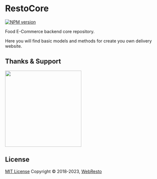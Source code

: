 # RestoCore 
<span class="badge-npmversion"><a href="https://npmjs.org/package/@webresto/core" title="View this project on NPM"><img src="https://img.shields.io/npm/v/@webresto/core.svg" alt="NPM version" /></a></span>

Food E-Commerce backend core repository.


Here you will find basic models and methods for create you own delivery website.


## Thanks & Support

<a href="https://browserstack.com/"><img src="https://i.imgur.com/Rib9y9E.png" width="250px" /></a>



## License

[MIT License](https://opensource.org/licenses/MIT)  Copyright © 2018-2023, [WebResto](https://webresto.org)
